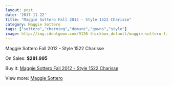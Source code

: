 ```yaml
---
layout: post
date: '2017-11-22'
title: "Maggie Sottero Fall 2012 - Style 1522 Charisse"
category: Maggie Sottero
tags: ["sottero","charming","demure","gowns","style"]
image: http://img.idealgown.com/9126-thickbox_default/maggie-sottero-fall-2012-style-1522-charisse.jpg
---
```

Maggie Sottero Fall 2012 - Style 1522 Charisse

On Sales: **$281.995**
<a href="https://www.idealgown.com/en/maggie-sottero/3817-maggie-sottero-fall-2012-style-1522-charisse.html"><amp-img layout="responsive" width="600" height="600" src="//img.idealgown.com/9126-thickbox_default/maggie-sottero-fall-2012-style-1522-charisse.jpg" alt="Maggie Sottero Fall 2012 - Style 1522 Charisse 0" /></a>
<a href="https://www.idealgown.com/en/maggie-sottero/3817-maggie-sottero-fall-2012-style-1522-charisse.html"><amp-img layout="responsive" width="600" height="600" src="//img.idealgown.com/9129-thickbox_default/maggie-sottero-fall-2012-style-1522-charisse.jpg" alt="Maggie Sottero Fall 2012 - Style 1522 Charisse 1" /></a>
<a href="https://www.idealgown.com/en/maggie-sottero/3817-maggie-sottero-fall-2012-style-1522-charisse.html"><amp-img layout="responsive" width="600" height="600" src="//img.idealgown.com/9128-thickbox_default/maggie-sottero-fall-2012-style-1522-charisse.jpg" alt="Maggie Sottero Fall 2012 - Style 1522 Charisse 2" /></a>
<a href="https://www.idealgown.com/en/maggie-sottero/3817-maggie-sottero-fall-2012-style-1522-charisse.html"><amp-img layout="responsive" width="600" height="600" src="//img.idealgown.com/9127-thickbox_default/maggie-sottero-fall-2012-style-1522-charisse.jpg" alt="Maggie Sottero Fall 2012 - Style 1522 Charisse 3" /></a>

Buy it: [Maggie Sottero Fall 2012 - Style 1522 Charisse](https://www.idealgown.com/en/maggie-sottero/3817-maggie-sottero-fall-2012-style-1522-charisse.html "Maggie Sottero Fall 2012 - Style 1522 Charisse")

View more: [Maggie Sottero](https://www.idealgown.com/en/45-maggie-sottero "Maggie Sottero")